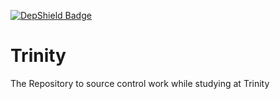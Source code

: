 [![DepShield Badge](https://depshield.sonatype.org/badges/owner/repository/depshield.svg)](https://depshield.github.io)
# Trinity
The Repository to source control work while studying at Trinity
